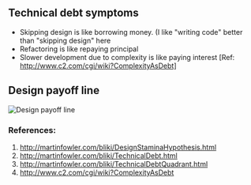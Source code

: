## Technical debt symptoms

- Skipping design is like borrowing money. (I like "writing code" better than "skipping design" here
- Refactoring is like repaying principal
- Slower development due to complexity is like paying interest
[Ref: http://www.c2.com/cgi/wiki?ComplexityAsDebt]


## Design payoff line
![Design payoff line](http://martinfowler.com/bliki/images/designStaminaGraph.gif)


### References:
 1. http://martinfowler.com/bliki/DesignStaminaHypothesis.html
 2. http://martinfowler.com/bliki/TechnicalDebt.html
 3. http://martinfowler.com/bliki/TechnicalDebtQuadrant.html
 4. http://www.c2.com/cgi/wiki?ComplexityAsDebt
